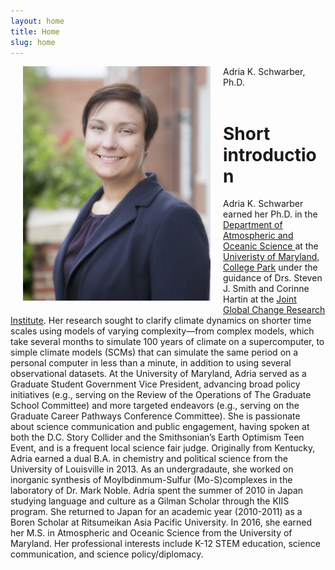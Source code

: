 ```yaml
---
layout: home
title: Home
slug: home
---
```


<img style="float: left; width: 300px; margin: 0px 20px 20px" src="images/my_photo.jpg">

<div class="overview">
Adria K. Schwarber, Ph.D.<br>
</div> <br>

# Short introduction

Adria K. Schwarber earned her Ph.D. in the <a href="https://www.atmos.umd.edu/">Department of Atmospheric and Oceanic Science </a> at the <a href="https://www.umd.edu/">Univeristy of Maryland, College Park</a> under the guidance of Drs. Steven J. Smith and Corinne Hartin at the <a href="http://www.globalchange.umd.edu/">Joint Global Change Research Institute</a>. Her research sought to clarify climate dynamics on shorter time scales
using models of varying complexity—from complex models, which take several months
to simulate 100 years of climate on a supercomputer, to simple climate models
(SCMs) that can simulate the same period on a personal computer in less than a
minute, in addition to using several observational datasets. At the University of Maryland, Adria served as a Graduate Student Government Vice President, advancing 
broad policy initiatives (e.g., serving on the Review of the Operations of The Graduate School Committee) and more targeted endeavors 
(e.g., serving on the Graduate Career Pathways Conference Committee). She is passionate about science communication and public engagement, 
having spoken at both the D.C. Story Collider and the Smithsonian’s Earth Optimism Teen Event, and is a frequent local science fair judge. 
Originally from Kentucky, Adria earned a dual B.A. in chemistry and political science from the University of Louisville in 2013. As an 
undergradaute, she worked on inorganic synthesis of Moylbdinmum-Sulfur (Mo-S)complexes in the laboratory of Dr. Mark Noble. 
Adria spent the summer of 2010 in Japan studying language and culture as a Gilman Scholar through the KIIS program. She returned to Japan for 
an academic year (2010-2011) as a Boren Scholar at Ritsumeikan Asia Pacific University. In 2016, she earned her M.S. in Atmospheric and 
Oceanic Science from the University of Maryland. Her professional interests include K-12 STEM education, science communication, and science policy/diplomacy. 

